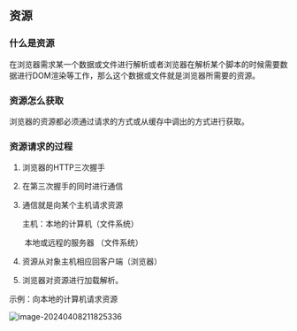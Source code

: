 ## 资源

### 什么是资源

在浏览器需求某一个数据或文件进行解析或者浏览器在解析某个脚本的时候需要数据进行DOM渲染等工作，那么这个数据或文件就是浏览器所需要的资源。

### 资源怎么获取

浏览器的资源都必须通过请求的方式或从缓存中调出的方式进行获取。

### 资源请求的过程

1. 浏览器的HTTP三次握手

2. 在第三次握手的同时进行通信

3. 通信就是向某个主机请求资源

   主机：本地的计算机（文件系统）

   ​            本地或远程的服务器 （文件系统）

4. 资源从对象主机相应回客户端（浏览器）

5. 浏览器对资源进行加载解析。

示例：向本地的计算机请求资源

![image-20240408211825336](https://static.woku.net/blog/image-20240408211825336.png)